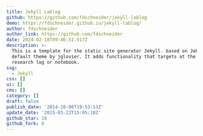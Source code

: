 ```yaml
---
title: Jekyll Lablog
github: https://github.com/fdschneider/jekyll-lablog
demo: https://fdschneider.github.io/jekyll-lablog/
author: fdschneider
author_link: https://github.com/fdschneider
date: 2024-02-18T09:46:51.517Z
description: >-
  This is a template for the static site generator Jekyll. based on Jekyll's
  default theme by jglovier. It adds functionality that targets at the use as a
  research log or notebook.
ssg:
  - Jekyll
css: []
ui: []
cms: []
category: []
draft: false
publish_date: '2014-10-08T19:53:13Z'
update_date: '2015-03-22T15:05:18Z'
github_star: 18
github_fork: 8
---
```

